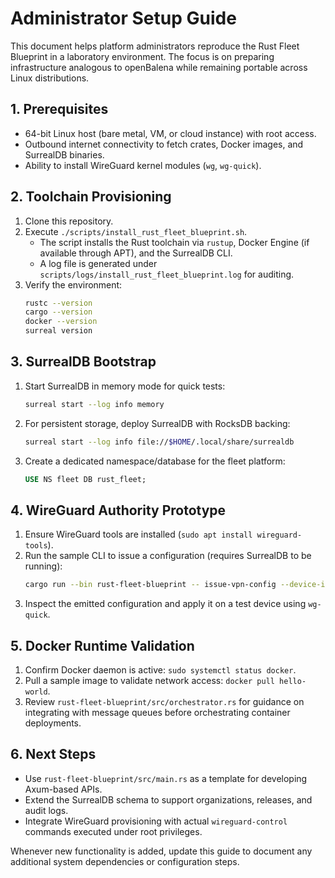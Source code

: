 # Administrator Setup Guide

This document helps platform administrators reproduce the Rust Fleet Blueprint in a laboratory environment. The focus is on preparing infrastructure analogous to openBalena while remaining portable across Linux distributions.

## 1. Prerequisites
- 64-bit Linux host (bare metal, VM, or cloud instance) with root access.
- Outbound internet connectivity to fetch crates, Docker images, and SurrealDB binaries.
- Ability to install WireGuard kernel modules (`wg`, `wg-quick`).

## 2. Toolchain Provisioning
1. Clone this repository.
2. Execute `./scripts/install_rust_fleet_blueprint.sh`.
   - The script installs the Rust toolchain via `rustup`, Docker Engine (if available through APT), and the SurrealDB CLI.
   - A log file is generated under `scripts/logs/install_rust_fleet_blueprint.log` for auditing.
3. Verify the environment:
   ```bash
   rustc --version
   cargo --version
   docker --version
   surreal version
   ```

## 3. SurrealDB Bootstrap
1. Start SurrealDB in memory mode for quick tests:
   ```bash
   surreal start --log info memory
   ```
2. For persistent storage, deploy SurrealDB with RocksDB backing:
   ```bash
   surreal start --log info file://$HOME/.local/share/surrealdb
   ```
3. Create a dedicated namespace/database for the fleet platform:
   ```sql
   USE NS fleet DB rust_fleet;
   ```

## 4. WireGuard Authority Prototype
1. Ensure WireGuard tools are installed (`sudo apt install wireguard-tools`).
2. Run the sample CLI to issue a configuration (requires SurrealDB to be running):
   ```bash
   cargo run --bin rust-fleet-blueprint -- issue-vpn-config --device-id demo-device
   ```
3. Inspect the emitted configuration and apply it on a test device using `wg-quick`.

## 5. Docker Runtime Validation
1. Confirm Docker daemon is active: `sudo systemctl status docker`.
2. Pull a sample image to validate network access: `docker pull hello-world`.
3. Review `rust-fleet-blueprint/src/orchestrator.rs` for guidance on integrating with message queues before orchestrating container deployments.

## 6. Next Steps
- Use `rust-fleet-blueprint/src/main.rs` as a template for developing Axum-based APIs.
- Extend the SurrealDB schema to support organizations, releases, and audit logs.
- Integrate WireGuard provisioning with actual `wireguard-control` commands executed under root privileges.

Whenever new functionality is added, update this guide to document any additional system dependencies or configuration steps.
